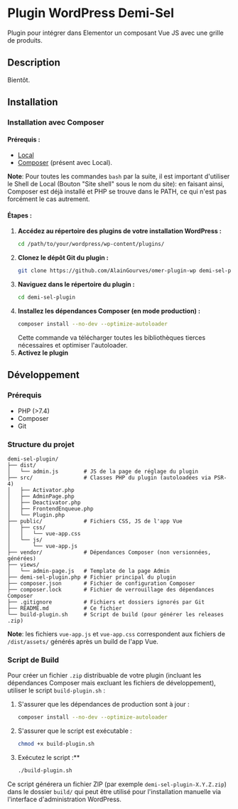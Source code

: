 # Plugin WordPress Demi-Sel

Plugin pour intégrer dans Elementor un composant Vue JS avec une grille de produits.

## Description

Bientôt.

## Installation

### Installation avec Composer

#### Prérequis :

* [Local](https://localwp.com)
* [Composer](https://getcomposer.org/) (présent avec Local).

__Note__: Pour toutes les commandes `bash` par la suite, il est important d'utiliser le Shell de Local (Bouton "Site shell" sous le nom du site): en faisant ainsi, Composer est déjà installé et PHP se trouve dans le PATH, ce qui n'est pas forcément le cas autrement.

#### Étapes :

1.  **Accédez au répertoire des plugins de votre installation WordPress :**
    ```bash
    cd /path/to/your/wordpress/wp-content/plugins/
    ```
2.  **Clonez le dépôt Git du plugin :**
    ```bash
    git clone https://github.com/AlainGourves/omer-plugin-wp demi-sel-plugin
    ```
3.  **Naviguez dans le répertoire du plugin :**
    ```bash
    cd demi-sel-plugin
    ```
4.  **Installez les dépendances Composer (en mode production) :**
    ```bash
    composer install --no-dev --optimize-autoloader
    ```
    Cette commande va télécharger toutes les bibliothèques tierces nécessaires et optimiser l'autoloader.
5.  **Activez le plugin**

## Développement

### Prérequis

* PHP (>7.4)
* Composer
* Git

### Structure du projet

```
demi-sel-plugin/
├── dist/
│   └── admin.js        # JS de la page de réglage du plugin
├── src/                # Classes PHP du plugin (autoloadées via PSR-4)
│   ├── Activator.php
│   ├── AdminPage.php
│   ├── Deactivator.php
│   ├── FrontendEnqueue.php
│   └── Plugin.php
├── public/             # Fichiers CSS, JS de l'app Vue
│   ├── css/
│   │   └── vue-app.css
│   └── js/
│       └── vue-app.js
├── vendor/             # Dépendances Composer (non versionnées, générées)
├── views/
│   └── admin-page.js   # Template de la page Admin
├── demi-sel-plugin.php # Fichier principal du plugin
├── composer.json       # Fichier de configuration Composer
├── composer.lock       # Fichier de verrouillage des dépendances Composer
├── .gitignore          # Fichiers et dossiers ignorés par Git
├── README.md           # Ce fichier
└── build-plugin.sh     # Script de build (pour générer les releases .zip)
```

__Note__: les fichiers `vue-app.js` et `vue-app.css` correspondent aux fichiers de `/dist/assets/` générés après un build de l'app Vue.

### Script de Build

Pour créer un fichier `.zip` distribuable de votre plugin (incluant les dépendances Composer mais excluant les fichiers de développement), utiliser le script `build-plugin.sh` :

1.  S'assurer que les dépendances de production sont à jour :
    ```bash
    composer install --no-dev --optimize-autoloader
    ```
2.  S'assurer que le script est exécutable :
    ```bash
    chmod +x build-plugin.sh
    ```
3.  Exécutez le script :**
    ```bash
    ./build-plugin.sh
    ```

Ce script générera un fichier ZIP (par exemple `demi-sel-plugin-X.Y.Z.zip`) dans le dossier `build/` qui peut être utilisé pour l'installation manuelle via l'interface d'administration WordPress.
